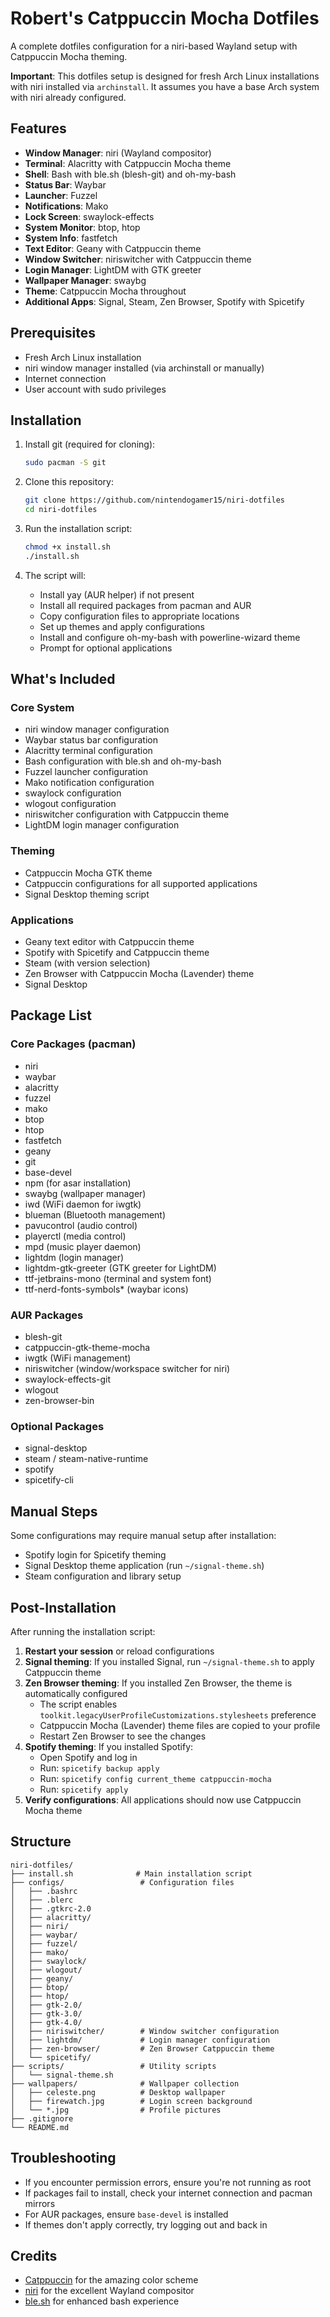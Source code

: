 # Robert's Catppuccin Mocha Dotfiles

A complete dotfiles configuration for a niri-based Wayland setup with Catppuccin Mocha theming.

**Important**: This dotfiles setup is designed for fresh Arch Linux installations with niri installed via `archinstall`. It assumes you have a base Arch system with niri already configured.

## Features

- **Window Manager**: niri (Wayland compositor)
- **Terminal**: Alacritty with Catppuccin Mocha theme
- **Shell**: Bash with ble.sh (blesh-git) and oh-my-bash
- **Status Bar**: Waybar
- **Launcher**: Fuzzel
- **Notifications**: Mako
- **Lock Screen**: swaylock-effects
- **System Monitor**: btop, htop
- **System Info**: fastfetch
- **Text Editor**: Geany with Catppuccin theme
- **Window Switcher**: niriswitcher with Catppuccin theme
- **Login Manager**: LightDM with GTK greeter
- **Wallpaper Manager**: swaybg
- **Theme**: Catppuccin Mocha throughout
- **Additional Apps**: Signal, Steam, Zen Browser, Spotify with Spicetify

## Prerequisites

- Fresh Arch Linux installation
- niri window manager installed (via archinstall or manually)
- Internet connection
- User account with sudo privileges

## Installation

1. Install git (required for cloning):
   ```bash
   sudo pacman -S git
   ```

2. Clone this repository:
   ```bash
   git clone https://github.com/nintendogamer15/niri-dotfiles
   cd niri-dotfiles
   ```

3. Run the installation script:
   ```bash
   chmod +x install.sh
   ./install.sh
   ```

3. The script will:
   - Install yay (AUR helper) if not present
   - Install all required packages from pacman and AUR
   - Copy configuration files to appropriate locations
   - Set up themes and apply configurations
   - Install and configure oh-my-bash with powerline-wizard theme
   - Prompt for optional applications

## What's Included

### Core System
- niri window manager configuration
- Waybar status bar configuration
- Alacritty terminal configuration
- Bash configuration with ble.sh and oh-my-bash
- Fuzzel launcher configuration
- Mako notification configuration
- swaylock configuration
- wlogout configuration
- niriswitcher configuration with Catppuccin theme
- LightDM login manager configuration

### Theming
- Catppuccin Mocha GTK theme
- Catppuccin configurations for all supported applications
- Signal Desktop theming script

### Applications
- Geany text editor with Catppuccin theme
- Spotify with Spicetify and Catppuccin theme
- Steam (with version selection)
- Zen Browser with Catppuccin Mocha (Lavender) theme
- Signal Desktop

## Package List

### Core Packages (pacman)
- niri
- waybar
- alacritty
- fuzzel
- mako
- btop
- htop
- fastfetch
- geany
- git
- base-devel
- npm (for asar installation)
- swaybg (wallpaper manager)
- iwd (WiFi daemon for iwgtk)
- blueman (Bluetooth management)
- pavucontrol (audio control)
- playerctl (media control)
- mpd (music player daemon)
- lightdm (login manager)
- lightdm-gtk-greeter (GTK greeter for LightDM)
- ttf-jetbrains-mono (terminal and system font)
- ttf-nerd-fonts-symbols* (waybar icons)

### AUR Packages
- blesh-git
- catppuccin-gtk-theme-mocha
- iwgtk (WiFi management)
- niriswitcher (window/workspace switcher for niri)
- swaylock-effects-git
- wlogout
- zen-browser-bin

### Optional Packages
- signal-desktop
- steam / steam-native-runtime
- spotify
- spicetify-cli

## Manual Steps

Some configurations may require manual setup after installation:
- Spotify login for Spicetify theming
- Signal Desktop theme application (run `~/signal-theme.sh`)
- Steam configuration and library setup

## Post-Installation

After running the installation script:

1. **Restart your session** or reload configurations
2. **Signal theming**: If you installed Signal, run `~/signal-theme.sh` to apply Catppuccin theme
3. **Zen Browser theming**: If you installed Zen Browser, the theme is automatically configured
   - The script enables `toolkit.legacyUserProfileCustomizations.stylesheets` preference
   - Catppuccin Mocha (Lavender) theme files are copied to your profile
   - Restart Zen Browser to see the changes
4. **Spotify theming**: If you installed Spotify:
   - Open Spotify and log in
   - Run: `spicetify backup apply`
   - Run: `spicetify config current_theme catppuccin-mocha`
   - Run: `spicetify apply`
5. **Verify configurations**: All applications should now use Catppuccin Mocha theme

## Structure

```
niri-dotfiles/
├── install.sh              # Main installation script
├── configs/                 # Configuration files
│   ├── .bashrc
│   ├── .blerc
│   ├── .gtkrc-2.0
│   ├── alacritty/
│   ├── niri/
│   ├── waybar/
│   ├── fuzzel/
│   ├── mako/
│   ├── swaylock/
│   ├── wlogout/
│   ├── geany/
│   ├── btop/
│   ├── htop/
│   ├── gtk-2.0/
│   ├── gtk-3.0/
│   ├── gtk-4.0/
│   ├── niriswitcher/        # Window switcher configuration
│   ├── lightdm/             # Login manager configuration
│   ├── zen-browser/         # Zen Browser Catppuccin theme
│   └── spicetify/
├── scripts/                 # Utility scripts
│   └── signal-theme.sh
├── wallpapers/              # Wallpaper collection
│   ├── celeste.png          # Desktop wallpaper
│   ├── firewatch.jpg        # Login screen background
│   └── *.jpg                # Profile pictures
├── .gitignore
└── README.md
```

## Troubleshooting

- If you encounter permission errors, ensure you're not running as root
- If packages fail to install, check your internet connection and pacman mirrors
- For AUR packages, ensure `base-devel` is installed
- If themes don't apply correctly, try logging out and back in

## Credits

- [Catppuccin](https://github.com/catppuccin/catppuccin) for the amazing color scheme
- [niri](https://github.com/YaLTeR/niri) for the excellent Wayland compositor
- [ble.sh](https://github.com/akinomyoga/ble.sh) for enhanced bash experience